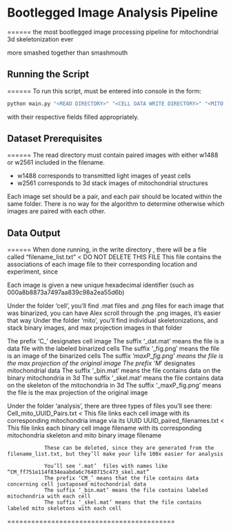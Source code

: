 # Bootlegged Image Analysis Pipeline
======
the most bootlegged image processing pipeline for mitochondrial 3d skeletonization ever

more smashed together than smashmouth
## Running the Script
======
To run this script, must be entered into console in the form:
```python
python main.py "<READ DIRECTORY>" "<CELL DATA WRITE DIRECTORY>" "<MITO DATA WRITE DIRECTORY>"
```
with their respective fields filled appropriately.

## Dataset Prerequisites
======
The read directory must contain paired images with either w1488 or w2561 included in the filename.
* w1488 corresponds to transmitted light images of yeast cells
* w2561 corresponds to 3d stack images of mitochondrial structures

Each image set should be a pair, and each pair should be located within the same folder.
There is no way for the algorithm to determine otherwise which images are paired with each other.
## Data Output
======
When done running, in the write directory , there will be a file called “filename_list.txt” < DO NOT DELETE THIS FILE
This file contains the associations of each image file to their corresponding location and experiment, since

Each image is given a new unique hexadecimal identifier (such as 000a8b8873a7497aa839c98a2ea55d6b)

Under the folder ‘cell’, you’ll find .mat files and .png files for each image that was binarized, you can have Alex scroll through the .png images, it’s easier that way
Under the folder ‘mito’, you’ll find individual skeletonizations, and stack binary images, and max projection images in that folder

The prefix ‘C_’ designates cell image
                The suffix ‘_dat.mat’ means the file is a data file with the labeled binarized cells
                The suffix ‘_fig.png’ means the file is an image of the binarized cells
                The suffix ‘_maxP_fig.png’ means the file is the max projection of the original image
The prefix ‘M_’ designates mitochondrial data
                The suffix ‘_bin.mat’ means the file contains data on the binary mitochondria in 3d
                The suffix ‘_skel.mat’ means the file contains data on the skeleton of the mitochondria in 3d
                The suffix ‘_maxP_fig.png’ means the file is the max projection of the original image

Under the folder ‘analysis’, there are three types of files you’ll see there:
                Cell_mito_UUID_Pairs.txt < This file links each cell image with its corresponding mitochondria image via its UUID
                UUID_paired_filenames.txt < This file links each binary cell image filename with its corresponding mitochondria skeleton and mito binary image filename

                These can be deleted, since they are generated from the filename_list.txt, but they’ll make your life 100x easier for analysis

                You’ll see ‘.mat’  files with names like “CM_ff751e114f834eaabda6c7640715c473_skel.mat”
                The prefix ‘CM_’ means that the file contains data concerning cell juxtaposed mitochondrial data
                The suffix ‘_bin.mat’ means the file contains labeled mitochondria with each cell
                The suffix ‘_skel.mat’ means that the file contains labeled mito skeletons with each cell


==========================================
